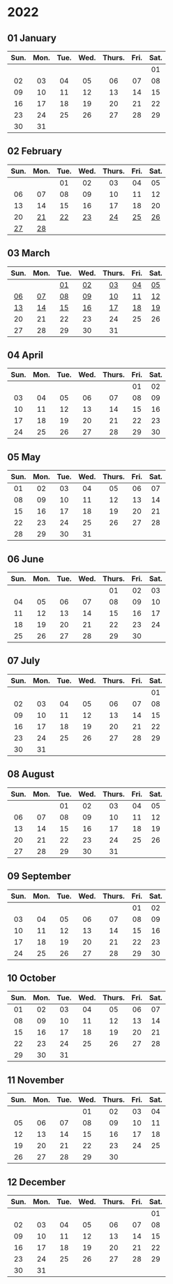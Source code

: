 # 2022
## 01 January

| Sun. | Mon. | Tue. | Wed. | Thurs. | Fri. | Sat. |
| :--: | :--: | :--: | :--: | :----: | :--: | :--: |
|      |      |      |      |        |      |  01  |
|  02  |  03  |  04  |  05  |   06   |  07  |  08  |
|  09  |  10  |  11  |  12  |   13   |  14  |  15  |
|  16  |  17  |  18  |  19  |   20   |  21  |  22  |
|  23  |  24  |  25  |  26  |   27   |  28  |  29  |
|  30  |  31  |      |      |        |      |      |

## 02 February

|     Sun.     |     Mon.     |     Tue.     |     Wed.     |    Thurs.    |     Fri.     |     Sat.     |
|     :--:     |     :--:     |     :--:     |     :--:     |    :----:    |     :--:     |     :--:     |
|              |              |      01      |      02      |      03      |      04      |      05      |
|      06      |      07      |      08      |      09      |      10      |      11      |      12      |
|      13      |      14      |      15      |      16      |      17      |      18      |      20      |
|      20      |[21](02\12.md)|[22](02\22.md)|[23](02\23.md)|[24](02\24.md)|[25](02\25.md)|[26](02\26.md)|
|[27](02\27.md)|[28](02\28.md)|              |              |              |              |              |

## 03 March

|     Sun.     |     Mon.     |     Tue.     |     Wed.     |    Thurs.    |     Fri.     |     Sat.     |
|     :--:     |     :--:     |     :--:     |     :--:     |    :----:    |     :--:     |     :--:     |
|              |              |[01](03\01.md)|[02](03\02.md)|[03](03\03.md)|[04](03\04.md)|[05](03\05.md)|
|[06](03\06.md)|[07](03\07.md)|[08](03\08.md)|[09](03\09.md)|[10](03\10.md)|[11](03\11.md)|[12](03\12.md)|
|[13](03\13.md)|[14](03\14.md)|[15](03\15.md)|[16](03\16.md)|[17](03\17.md)|[18](03\18.md)|[19](03\19.md)|
|      20      | 21           | 22           | 23           | 24           | 25           | 26           |
| 27           |  28          |      29      |      30      |      31      |              |              |

## 04 April

|     Sun.     |     Mon.     |     Tue.     |     Wed.     |    Thurs.    |     Fri.     |     Sat.     |
|     :--:     |     :--:     |     :--:     |     :--:     |    :----:    |     :--:     |     :--:     |
|              |              |              |              |              |      01      |      02      |
|      03      |      04      |      05      |      06      |      07      |      08      |      09      |
|      10      |      11      |      12      |      13      |      14      |      15      |      16      |
|      17      |      18      |      19      |      20      |      21      |      22      |      23      |
|      24      |      25      |      26      |      27      |      28      |      29      |      30      |

## 05 May

|     Sun.     |     Mon.     |     Tue.     |     Wed.     |    Thurs.    |     Fri.     |     Sat.     |
|     :--:     |     :--:     |     :--:     |     :--:     |    :----:    |     :--:     |     :--:     |
|      01      |      02      |      03      |      04      |      05      |      06      |      07      |
|      08      |      09      |      10      |      11      |      12      |      13      |      14      |
|      15      |      16      |      17      |      18      |      19      |      20      |      21      |
|      22      |      23      |      24      |      25      |      26      |      27      |      28      |
|      28      |      29      |      30      |      31      |              |              |              |

## 06 June

|     Sun.     |     Mon.     |     Tue.     |     Wed.     |    Thurs.    |     Fri.     |     Sat.     |
|     :--:     |     :--:     |     :--:     |     :--:     |    :----:    |     :--:     |     :--:     |
|              |              |              |              |      01      |      02      |      03      |
|      04      |      05      |      06      |      07      |      08      |      09      |      10      |
|      11      |      12      |      13      |      14      |      15      |      16      |      17      |
|      18      |      19      |      20      |      21      |      22      |      23      |      24      |
|      25      |      26      |      27      |      28      |      29      |      30      |              |

## 07 July

|     Sun.     |     Mon.     |     Tue.     |     Wed.     |    Thurs.    |     Fri.     |     Sat.     |
|     :--:     |     :--:     |     :--:     |     :--:     |    :----:    |     :--:     |     :--:     |
|              |              |              |              |              |              |      01      |
|      02      |      03      |      04      |      05      |      06      |      07      |      08      |
|      09      |      10      |      11      |      12      |      13      |      14      |      15      |
|      16      |      17      |      18      |      19      |      20      |      21      |      22      |
|      23      |      24      |      25      |      26      |      27      |      28      |      29      |
|      30      |      31      |              |              |              |              |              |

## 08 August

|     Sun.     |     Mon.     |     Tue.     |     Wed.     |    Thurs.    |     Fri.     |     Sat.     |
|     :--:     |     :--:     |     :--:     |     :--:     |    :----:    |     :--:     |     :--:     |
|              |              |      01      |      02      |      03      |      04      |      05      |
|      06      |      07      |      08      |      09      |      10      |      11      |      12      |
|      13      |      14      |      15      |      16      |      17      |      18      |      19      |
|      20      |      21      |      22      |      23      |      24      |      25      |      26      |
|      27      |      28      |      29      |      30      |      31      |              |              |

## 09 September

|     Sun.     |     Mon.     |     Tue.     |     Wed.     |    Thurs.    |     Fri.     |     Sat.     |
|     :--:     |     :--:     |     :--:     |     :--:     |    :----:    |     :--:     |     :--:     |
|              |              |              |              |              |      01      |      02      |
|      03      |      04      |      05      |      06      |      07      |      08      |      09      |
|      10      |      11      |      12      |      13      |      14      |      15      |      16      |
|      17      |      18      |      19      |      20      |      21      |      22      |      23      |
|      24      |      25      |      26      |      27      |      28      |      29      |      30      |

## 10 October

|     Sun.     |     Mon.     |     Tue.     |     Wed.     |    Thurs.    |     Fri.     |     Sat.     |
|     :--:     |     :--:     |     :--:     |     :--:     |    :----:    |     :--:     |     :--:     |
|      01      |      02      |      03      |      04      |      05      |      06      |      07      |
|      08      |      09      |      10      |      11      |      12      |      13      |      14      |
|      15      |      16      |      17      |      18      |      19      |      20      |      21      |
|      22      |      23      |      24      |      25      |      26      |      27      |      28      |
|      29      |      30      |      31      |              |              |              |              |

## 11 November

|     Sun.     |     Mon.     |     Tue.     |     Wed.     |    Thurs.    |     Fri.     |     Sat.     |
|     :--:     |     :--:     |     :--:     |     :--:     |    :----:    |     :--:     |     :--:     |
|              |              |              |      01      |      02      |      03      |      04      |
|      05      |      06      |      07      |      08      |      09      |      10      |      11      |
|      12      |      13      |      14      |      15      |      16      |      17      |      18      |
|      19      |      20      |      21      |      22      |      23      |      24      |      25      |
|      26      |      27      |      28      |      29      |      30      |              |              |

## 12 December

|     Sun.     |     Mon.     |     Tue.     |     Wed.     |    Thurs.    |     Fri.     |     Sat.     |
|     :--:     |     :--:     |     :--:     |     :--:     |    :----:    |     :--:     |     :--:     |
|              |              |              |              |              |              |      01      |
|      02      |      03      |      04      |      05      |      06      |      07      |      08      |
|      09      |      10      |      11      |      12      |      13      |      14      |      15      |
|      16      |      17      |      18      |      19      |      20      |      21      |      22      |
|      23      |      24      |      25      |      26      |      27      |      28      |      29      |
|      30      |      31      |              |              |              |              |              |

